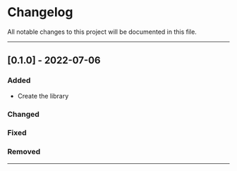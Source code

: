 # Changelog

All notable changes to this project will be documented in this file.

---
## [0.1.0] - 2022-07-06
### Added
- Create the library
### Changed
### Fixed
### Removed
---
